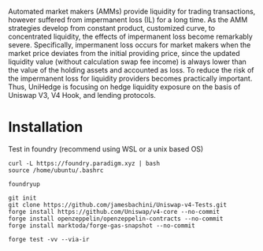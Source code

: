 Automated market makers (AMMs) provide liquidity for trading transactions, however suffered from impermanent loss (IL) for a long time. As the AMM strategies develop from constant product, customized curve, to concentrated liquidity, the effects of impermanent loss become remarkably severe. Specifically, impermanent loss occurs for market makers when the market price deviates from the initial providing price, since the updated liquidity value (without calculation swap fee income) is always lower than the value of the holding assets and accounted as loss. To reduce the risk of the impermanent loss for liquidity providers becomes practically important. Thus, UniHedge is focusing on hedge liquidity exposure on the basis of Uniswap V3, V4 Hook, and lending protocols.

# Installation
Test in foundry (recommend using WSL or a unix based OS)
```
curl -L https://foundry.paradigm.xyz | bash
source /home/ubuntu/.bashrc

foundryup

git init
git clone https://github.com/jamesbachini/Uniswap-v4-Tests.git
forge install https://github.com/Uniswap/v4-core --no-commit
forge install openzeppelin/openzeppelin-contracts --no-commit
forge install marktoda/forge-gas-snapshot --no-commit

forge test -vv --via-ir
